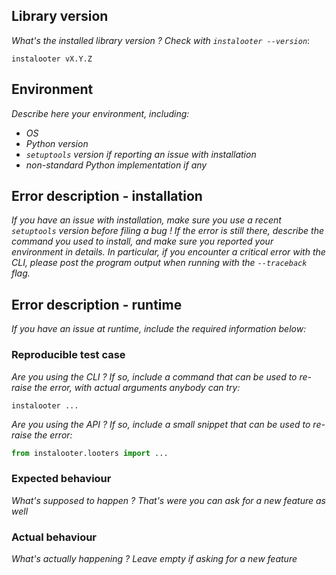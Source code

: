 <!-- Below you'll find a template to create an issue, with information you're
expected to provide to help debugging. Failure to do so will most likely
end up in your issue being ignored. Let's try being adults here, an issue
named IT DOESN'T WORK without a description is not helping anybody. -->

## Library version

*What's the installed library version ? Check with `instalooter --version`*:

```
instalooter vX.Y.Z
```

## Environment

*Describe here your environment, including:*

* *OS*
* *Python version*
* *`setuptools` version if reporting an issue with installation*
* *non-standard Python implementation if any*


## Error description - installation

*If you have an issue with installation, make sure you use a recent `setuptools` version
before filing a bug ! If the error is still there, describe the command you used to
install, and make sure you reported your environment in details. In particular,
if you encounter a critical error with the CLI, please post the program output when
running with the `--traceback` flag.*


## Error description - runtime

*If you have an issue at runtime, include the required information below:*

### Reproducible test case

*Are you using the CLI ? If so, include a command that can be used to re-raise the
error, with actual arguments anybody can try:*

```
instalooter ...
```

*Are you using the API ? If so, include a small snippet that can be used to re-raise the
error:*

```python
from instalooter.looters import ...
```


### Expected behaviour

*What's supposed to happen ? That's were you can ask for a new feature as well*

### Actual behaviour

*What's actually happening ? Leave empty if asking for a new feature*
